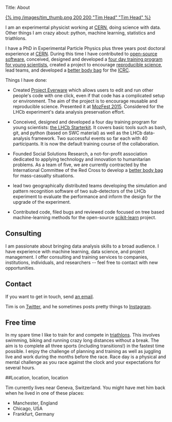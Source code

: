 Title: About

<a href="/images/tim.png">{% img /images/tim_thumb.png 200 200 "Tim Head" "Tim Head" %}</a>

I am an experimental physicist working at [CERN][cern], doing science with
data. Other things I am crazy about: python, machine learning,
statistics and triathlons.

I have a PhD in Experimental Particle Physics plus three years post
doctoral experience at [CERN][cern].  During this time I have
contributed to [open-source software][g], conceived, designed and
developed a [four day training program for young scientists][starter],
created a project to encourage [reproducible science][everware], lead
teams, and developed a [better body bag][cdsbbb] for the [ICRC][icrc].

Things I have done:

* Created [Project Everware][everware] which allows users to edit and run
  other people's code with one click, even if that code has a
  complicated setup or environment. The aim of the project is to
  encourage reusable and reproducible science. Presented it at [MozFest 2015][mf15].
  Considered for the LHCb experiment's data analysis
  preservation effort.

* Conceived, designed and developed a four day training program for
  young scientists: [the LHCb Starterkit][starter]. It covers basic
  tools such as bash, git, and python (based on SWC material) as well
  as the LHCb data-analysis framework. Two successful events so far
  each with 40 participants. It is now the default training course of
  the collaboration.

* Founded Social Solutions Research, a not-for-profit association
  dedicated to applying technology and innovation to humanitarian
  problems. As a team of five, we are currently contracted by the
  International Committee of the Red Cross to develop a [better body
  bag][cdsbbb] for mass-casualty situations.

* lead two geographically distributed teams developing the simulation
  and pattern recognition software of two sub-detectors of the LHCb
  experiment to evaluate the performance and inform the design for the
  upgrade of the experiment.

* Contributed code, filed bugs and reviewed code focused on tree based
  machine-learning methods for the open-source [scikit-learn][sklearn]
  project.


## Consulting

I am passionate about bringing data analysis skills to a broad
audience. I have experience with machine learning, data science, and
project management. I offer consulting and training services to
companies, institutions, individuals, and researchers -- feel free to
contact with new opportunities.


## Contact

If you want to get in touch, send [an email](mailto:betatim@gmail.com).

Tim is on [Twitter][], and he sometimes posts pretty things to [Instagram][].


## Free time

In my spare time I like to train for and compete in
[triathlons][tri]. This involves swimming, biking and running crazy
long distances without a break. The aim is to complete all three
sports (including transitions!) in the fastest time possible. I enjoy
the challenge of planning and training as well as juggling live and
work during the months before the race. Race day is a physical and
mental challenge as you race against the clock and your expectations
for several hours.

[tri]: http://en.wikipedia.org/wiki/Triathlon
[Twitter]: https://twitter.com/betatim
[Instagram]: http://instagram.com/betatim

##Location, location, location

Tim currently lives near Geneva, Switzerland. You might have met him
back when he lived in one of these places:

* Manchester, England
* Chicago, USA
* Frankfurt, Germany

[icrc]: https://www.icrc.org/
[mf15]: https://2015.mozillafestival.org/
[sklearn]: http://scikit-learn.org
[cdsbbb]: http://cds.cern.ch/journal/CERNBulletin/2015/30/News%20Articles/2034147
[everware]: http://everware.xyz
[g]: https://github.com/betatim
[c]: https://bitbucket.org/thead/
[py]:http://python.org
[starter]: http://lhcb.github.io/starterkit
[velo]: http://en.wikipedia.org/wiki/LHCb#The_VELO
[lhcb]: http://lhcb-public.web.cern.ch/lhcb-public/
[cern]: http://cern.ch
[epfl]: http://epfl.ch
